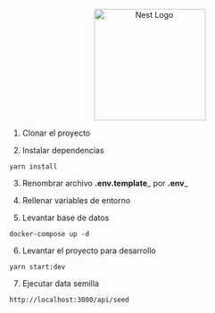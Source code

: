 <p align="center">
  <a href="http://nestjs.com/" target="blank"><img src="https://nestjs.com/img/logo-small.svg" width="200" alt="Nest Logo" /></a>
</p>


1. Clonar el proyecto

2. Instalar dependencias
```
yarn install
```

3. Renombrar archivo __.env.template___ por __.env___

4. Rellenar variables de entorno

5. Levantar base de datos

```
docker-compose up -d
```

6. Levantar el proyecto para desarrollo

```
yarn start:dev
```

7. Ejecutar data semilla

```
http://localhost:3000/api/seed
```














